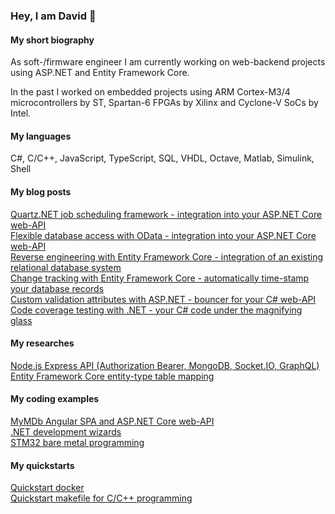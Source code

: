 ### Hey, I am David 👋

#### **My short biography**

As soft-/firmware engineer I am currently working on web-backend projects using ASP.NET and Entity Framework Core.

In the past I worked on embedded projects using ARM Cortex-M3/4 microcontrollers by ST, Spartan-6 FPGAs by Xilinx and Cyclone-V SoCs by Intel.

#### **My languages**

C#, C/C++, JavaScript, TypeScript, SQL, VHDL, Octave, Matlab, Simulink, Shell

#### **My blog posts**

[Quartz.NET job scheduling framework - integration into your ASP.NET Core web-API](https://github.com/djek-sweng/blog-quartz-cronjob-scheduling-aspnet-core)<br>
[Flexible database access with OData - integration into your ASP.NET Core web-API](https://github.com/djek-sweng/blog-odata-aspnet-core-webapi)<br>
[Reverse engineering with Entity Framework Core - integration of an existing relational database system](https://github.com/djek-sweng/blog-scaffold-dbcontext-efcore)<br>
[Change tracking with Entity Framework Core - automatically time-stamp your database records](https://github.com/djek-sweng/blog-change-tracking-efcore)<br>
[Custom validation attributes with ASP.NET - bouncer for your C# web-API](https://github.com/djek-sweng/blog-custom-validation-attributes-aspnet)<br>
[Code coverage testing with .NET - your C# code under the magnifying glass](https://github.com/djek-sweng/blog-code-coverage-testing-dotnet)

#### **My researches**

[Node.js Express API (Authorization Bearer, MongoDB, Socket.IO, GraphQL)](https://github.com/djek-sweng/research-nodejs-express-api)<br>
[Entity Framework Core entity-type table mapping](https://github.com/djek-sweng/research-efcore-entity-type-table-mapping)<br>

#### **My coding examples**

[MyMDb Angular SPA and ASP.NET Core web-API](https://github.com/djek-sweng/mymdb-angular-spa-aspnetcore-webapi)<br>
[.NET development wizards](https://github.com/djek-sweng/dotnet-wizards)<br>
[STM32 bare metal programming](https://github.com/djek-sweng/stm32-bare-metal)

#### **My quickstarts**
[Quickstart docker](https://github.com/djek-sweng/quickstart-docker.git)<br>
[Quickstart makefile for C/C++ programming](https://github.com/djek-sweng/quickstart-makefile-c-cpp.git)
